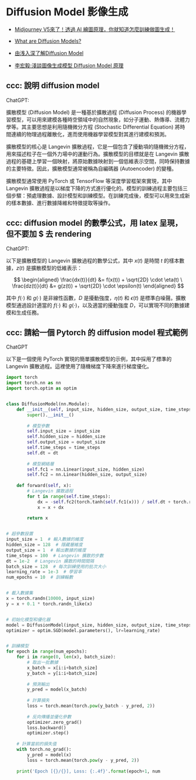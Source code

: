 # Diffusion Model 影像生成

* [Midjourney V5來了！透過 AI 繪圖原理，你就知道怎麼訓練做圖生成！](https://www.youtube.com/watch?v=EpoE7D2wOeU)

* [What are Diffusion Models?](https://lilianweng.github.io/posts/2021-07-11-diffusion-models/)

* [由浅入深了解Diffusion Model](https://zhuanlan.zhihu.com/p/525106459)

* [李宏毅:淺談圖像生成模型 Diffusion Model 原理](https://www.youtube.com/watch?v=azBugJzmz-o)

## ccc: 說明 diffusion model

ChatGPT:

擴散模型 (Diffusion Model) 是一種基於擴散過程 (Diffusion Process) 的機器學習模型，可以用來建模各種時空領域中的自然現象，如分子運動、熱傳導、流體力學等。其主要思想是利用隨機微分方程 (Stochastic Differential Equation) 將時間連續的物理過程離散化，進而使用機器學習模型對其進行建模和預測。

擴散模型的核心是 Langevin 擴散過程，它是一個包含了擾動項的隨機微分方程，用來描述粒子在一個外力場中的運動行為。擴散模型的目標就是在 Langevin 擴散過程的基礎上學習一個映射，將原始數據映射到一個低維表示空間，同時保持數據的主要特徵。因此，擴散模型通常被稱為自編碼器 (Autoencoder) 的變種。

擴散模型通常使用 PyTorch 或 TensorFlow 等深度學習框架來實現，其中 Langevin 擴散過程是以梯度下降的方式進行優化的。模型的訓練過程主要包括三個步驟：預處理數據、設計模型和訓練模型。在訓練完成後，模型可以用來生成新的樣本數據、進行數據降維和特徵提取等操作。

## ccc: diffusion model 的數學公式，用 latex 呈現，但不要加 $ 去 rendering

ChatGPT:

以下是擴散模型的 Langevin 擴散過程的數學公式，其中 $x(t)$ 是時間 $t$ 的樣本數據，$z(t)$ 是擴散模型的低維表示：

$$
\begin{aligned}
\frac{dx(t)}{dt} &= f(x(t)) + \sqrt{2D} \cdot \eta(t) \
\frac{dz(t)}{dt} &= g(z(t)) + \sqrt{2D} \cdot \epsilon(t)
\end{aligned}
$$

其中 $f(\cdot)$ 和 $g(\cdot)$ 是非線性函數，$D$ 是擾動強度，$\eta(t)$ 和 $\epsilon(t)$ 是標準白噪聲。擴散模型通過設計適當的 $f(\cdot)$ 和 $g(\cdot)$，以及適當的擾動強度 $D$，可以實現不同的數據建模和生成任務。


## ccc: 請給一個 Pytorch 的 diffusion model 程式範例

ChatGPT

以下是一個使用 PyTorch 實現的簡單擴散模型的示例，其中採用了標準的 Langevin 擴散過程。這裡使用了隨機梯度下降來進行梯度優化。

```py
import torch
import torch.nn as nn
import torch.optim as optim


class DiffusionModel(nn.Module):
    def __init__(self, input_size, hidden_size, output_size, time_steps, dt):
        super().__init__()
        
        # 模型參數
        self.input_size = input_size
        self.hidden_size = hidden_size
        self.output_size = output_size
        self.time_steps = time_steps
        self.dt = dt
        
        # 模型網絡層
        self.fc1 = nn.Linear(input_size, hidden_size)
        self.fc2 = nn.Linear(hidden_size, output_size)
    
    def forward(self, x):
        # Langevin 擴散過程
        for t in range(self.time_steps):
            dx = -self.fc2(torch.tanh(self.fc1(x))) / self.dt + torch.randn_like(x) * torch.sqrt(2 * self.dt)
            x = x + dx
        
        return x


# 超參數設置
input_size = 1  # 輸入數據的維度
hidden_size = 128  # 隱藏層維度
output_size = 1  # 輸出數據的維度
time_steps = 100  # Langevin 擴散的步數
dt = 1e-2  # Langevin 擴散的時間間隔
batch_size = 128  # 每次訓練使用的批次大小
learning_rate = 1e-3  # 學習率
num_epochs = 10  # 訓練輪數


# 載入數據集
x = torch.randn(10000, input_size)
y = x + 0.1 * torch.randn_like(x)


# 初始化模型和優化器
model = DiffusionModel(input_size, hidden_size, output_size, time_steps, dt)
optimizer = optim.SGD(model.parameters(), lr=learning_rate)


# 訓練模型
for epoch in range(num_epochs):
    for i in range(0, len(x), batch_size):
        # 取出一批數據
        x_batch = x[i:i+batch_size]
        y_batch = y[i:i+batch_size]
        
        # 預測輸出
        y_pred = model(x_batch)
        
        # 計算損失
        loss = torch.mean(torch.pow(y_batch - y_pred, 2))
        
        # 反向傳播並優化參數
        optimizer.zero_grad()
        loss.backward()
        optimizer.step()
        
    # 計算當前的損失值
    with torch.no_grad():
        y_pred = model(x)
        loss = torch.mean(torch.pow(y - y_pred, 2))
        
    print('Epoch [{}/{}], Loss: {:.4f}'.format(epoch+1, num

```